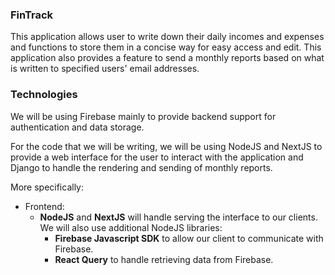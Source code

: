 ### FinTrack

This application allows user to write down their daily incomes and expenses and functions to store them in a concise way
for easy access and edit. This application also provides a feature to send a monthly reports based on what is written to
specified users' email addresses.

### Technologies
We will be using Firebase mainly to provide backend support for authentication and data storage.

For the code that we will be writing, we will be using NodeJS and NextJS to provide a web interface for the user to interact with the application and Django to handle the rendering and sending of monthly reports.

More specifically:
- Frontend:
    - **NodeJS** and **NextJS** will handle serving the interface to our clients. 
      We will also use additional NodeJS libraries:
        - **Firebase Javascript SDK** to allow our client to communicate with Firebase.
        - **React Query** to handle retrieving data from Firebase.